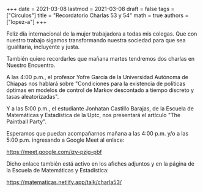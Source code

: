 +++
date      = 2021-03-08
lastmod   = 2021-03-08
draft     = false
tags      = ["Circulos"]
title     = "Recordatorio Charlas 53 y 54"
math      = true
authors   = ["lopez-a"]
+++


Feliz día internacional de la mujer trabajadora a todas mis colegas. Que con nuestro trabajo sigamos transformando nuestra sociedad para que sea igualitaria, incluyente y justa.

También quiero recordarles que mañana martes tendremos dos charlas en Nuestro Encuentro. 

A las 4:00 p.m., el profesor Yofre García de la Universidad Autónoma de Chiapas nos hablará sobre "Condiciones para la existencia de políticas óptimas en modelos de control de Markov descontado a tiempo discreto y tasas aleatorizadas".

Y a las 5:00 p.m., el estudiante Jonhatan Castillo Barajas, de la Escuela de Matemáticas y Estadística de la Uptc, nos presentará el artículo "The Paintball Party".

Esperamos que puedan acompañarnos mañana a las 4:00 p.m. y/o a las 5:00 p.m. ingresando a Google Meet al enlace:

https://meet.google.com/izy-pzig-pbf

Dicho enlace también está activo en los afiches adjuntos y en la página de la Escuela de Matemáticas y Estadística:

https://matematicas.netlify.app/talk/charla53/
